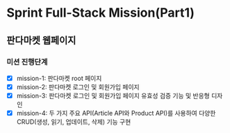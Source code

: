 # Sprint Full-Stack Mission(Part1)

## 판다마켓 웹페이지

### 미션 진행단계
- [x] mission-1: 판다마켓 root 페이지
- [x] mission-2: 판다마켓 로그인 및 회원가입 페이지
- [x] mission-3: 판다마켓 로그인 및 회원가입 페이지 유효성 검증 기능 및 반응형 디자인
- [x] mission-4: 두 가지 주요 API(Article API와 Product API)를 사용하여 다양한 CRUD(생성, 읽기, 업데이트, 삭제) 기능 구현
